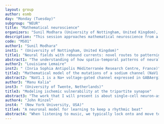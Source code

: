 ```yaml
---
layout: group
author: esmb
day: "Monday (Tuesday)"
subgroup: "NEUR"
title: "Mathematical neuroscience"
organizers: "Sunil Modhara (University of Nottingham, United Kingdom), Stephen Coombes (University of Nottingham, United Kingdom), Ruediger Thul (University of Nottingham, United Kingdom), Daniele Avitabile (Vrije Universiteit Amsterdam, Netherlands)"
description: "This session approaches mathematical neuroscience from a number of different perspectives, bringing together clinically motivated topics, neural field-type models, and a model of neuronal beat generation. Common to all talks is the idea of using non-linear dynamical systems techniques to further our understanding of the brain. From individual neurons and networks, to sub-structures such as the thalamus, and finally to the brain as a whole, neural modelling is inherently a multiscale discipline. The models to be discussed in this mini- symposium exemplify this broad spectrum, with single-cell interactions at the synapse, single beat generator neurons, and mutations of ion channels at smaller spatial scales, to mean field models at the larger spatial scale. Topics considered in this session include rhythmogenesis and entrainment, conductance-based modelling, non-smooth dynamical systems, learning, synchronisation, bistable systems, and bifurcation analysis."
code: "MS01"
author1: "Sunil Modhara"
inst1: " (University of Nottingham, United Kingdom)"
title1: "Neural fields with rebound currents: novel routes to patterning"
abstract1: "The understanding of how spatio-temporal patterns of neural activity may arise in the cortex of the brain has advanced with the development and analysis of neural field models. To replicate this success for sub-cortical tissues, such as the thalamus, requires an extension to include relevant ionic currents that can further shape firing response. Here we advocate for one such approach that can accommodate slow currents. By way of illustration we focus on incorporating a T-type calcium current into the standard neural field framework. Direct numerical simulations are used to show that the resulting tissue model has many of the properties seen in more biophysically detailed model studies, and most importantly the generation of oscillations, waves, and patterns that arise from rebound firing. To explore the emergence of such solutions we focus on one- and two-dimensional spatial models and show that exact solutions describing homogeneous oscillations can be constructed in the limit that the firing rate nonlinearity is a Heaviside function. A linear stability analysis, using techniques from non-smooth dynamical systems, is used to determine the points at which bifurcations from synchrony can occur. Furthermore, we construct periodic travelling waves and investigate their stability with the use of an appropriate Evans function. The stable branches of the dispersion curve for periodic travelling waves are found to be in excellent agreement with simulations initiated from an unstable branch of the synchronous solution."
author2: "Louisiane Lemaire"
inst2: " (Inria Sophia Antipolis Méditerranée Research Centre, France)"
title2: "Mathematical model of the mutations of a sodium channel (NaV1.1) capturing both migraine and epilepsy scenarios"
abstract2: "NaV1.1 is a Na+ voltage-gated channel expressed in GABAergic neurons, crucial for their excitability. Gain-of-function mutations of this channel cause familial hemiplegic migraine type 3 (FHM3), while loss-of-function mutations lead to epilepsy. The pathological mechanisms are unclear. Cortical spreading depression (CSD) is a wave of intense firing followed by depolarization block, propagating in the cortex. In the case of FHM3, it is thought that CSD sensitizes meningeal nociceptors, inducing headache. However, the link between FHM3 mutations and the initiation of CSD remains to be understood. We develop a two-neuron (GABAergic and pyramidal) conductance-based model with dynamic ion concentrations, since the considered pathologies disrupt ionic gradients. Keeping the other parameter values unchanged, we implement FMH3 mutations using persistent Na+ current and epilepsy ones with reduced transient Na+ current. Our results suggest the importance of other mechanisms of action of NaV1.1 mutations than changes in the firing frequency of GABAergic neurons. In our model, FHM3 mutations modify ion fluxes at each action potential. The resulting accumulation of extracellular potassium facilitates CSD initiation and reduces its latency, in agreement with recent experimental findings. Epilepsy mutations make the GABAergic neuron more susceptible to depolarization block. The removal of their inhibitory restraint causes a simultaneous increase of the pyramidal cell's firing frequency."
author3: "Manu Kalia"
inst3: " (University of Twente, Netherlands)"
title3: "Modeling ischemic vulnerability at the tripartite synapse"
abstract3: "The work that I will present is about single-cell neuron-astrocyte interactions at the synapse. The model considered describes ion dynamics at such an interaction during ischemia (which means low oxygen due to reduced blood flow, say, during the onset of stroke). I will present some results about bistability in the model and the tipping from one state to another, and some predictions about possible pharmacological blockers to recover cells from ischemic injury."
author4: "John Rinzel"
inst4: " (New York University, USA)"
title4: "A neuronal model for learning to keep a rhythmic beat"
abstract4: "When listening to music, we typically lock onto and move to a beat (1-6 Hz). Behavioral studies on such synchronization (Repp 2005) abound, yet the neural mechanisms remain poorly understood.  Some models hypothesize an array of self-sustaining entrainable neural oscillators that resonate when forced with rhythmic stimuli (Large et al. 2010).   In contrast, our formulation focuses on event time estimation and plasticity: a  neuronal beat generator that adapts its intrinsic frequency and phase to match the extermal rhythm. The model quickly learns new rhythms, within a few cycles as found in human behavior. When the stimulus is removed the beat generator continues to produce the learned rhythm in accordance with a synchronization continuation task."
---
```

